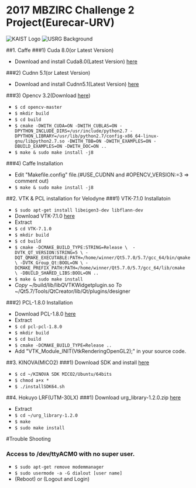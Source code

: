 # 2017 MBZIRC Challenge 2 Project(Eurecar-URV)
![KAIST Logo](http://www.kaist.ac.kr/Img/kr/kaist/sym_new_01.gif)
![USRG Background](http://unmanned.kaist.ac.kr/student/photo/all2015.jpg)

##1. Caffe
###1) Cuda 8.0(or Latest Version)
* Download and install Cuda8.0(Latest Version) [here](https://developer.nvidia.com/cuda-downloads)

###2) Cudnn 5.1(or Latest Version)
* Download and install Cudnn5.1(Latest Version) [here](https://developer.nvidia.com/cudnn)

###3) Opencv 3.2(Download [here](https://github.com/opencv/opencv))
* `$ cd opencv-master`
* `$ mkdir build`
* `$ cd build`
* `$ cmake -DWITH_CUDA=ON -DWITH_CUBLAS=ON -DPYTHON_INCLUDE_DIRS=/usr/include/python2.7 -DPYTHON_LIBRARY=/usr/lib/python2.7/config-x86_64-linux-gnu/libpython2.7.so -DWITH_TBB=ON -DWITH_EXAMPLES=ON -DBUILD_EXAMPLES=ON -DWITH_DOC=ON ..`
* `$ make & sudo make install -j8`

###4) Caffe Installation 
* Edit "Makefile.config" file.(#USE_CUDNN and #OPENCV_VERSION:=3 => comment out)
* `$ make & sudo make install -j8`

##2. VTK & PCL installation for Velodyne
###1) VTK-7.1.0 Installatoin
* `$ sudo apt-get install libeigen3-dev libflann-dev`
* Download VTK-7.1.0 [here](http://www.vtk.org/download/)
* Extract
* `$ cd VTK-7.1.0`
* `$ mkdir build`
* `$ cd build`
* `$ cmake -DCMAKE_BUILD_TYPE:STRING=Release \ 
   -DVTK_QT_VERSION:STRING=5 \
   -DQT_QMAKE_EXECUTABLE:PATH=/home/winner/Qt5.7.0/5.7/gcc_64/bin/qmake \
   -DVTK_Group_Qt:BOOL=ON \
   -DCMAKE_PREFIX_PATH:PATH=/home/winner/Qt5.7.0/5.7/gcc_64/lib/cmake  \
   -DBUILD_SHARED_LIBS:BOOL=ON ..`
* `$ make & sudo make install`
* _Copy_  ~/build/lib/libQVTKWidgetplugin.so   _To_   ~/Qt5.7/Tools/QtCreator/lib/Qt/plugins/designer

###2) PCL-1.8.0 Installation
* Download PCL-1.8.0 [here](https://github.com/PointCloudLibrary/pcl)
* Extract
* `$ cd pcl-pcl-1.8.0`
* `$ mkdir build`
* `$ cd build`
* `$ cmake -DCMAKE_BUILD_TYPE=Release ..`
* Add "VTK_Module_INIT(VtkRenderingOpenGL2);" in your source code.

##3. KINOVA(MICO2)
###1) Download SDK and install [here](https://drive.google.com/file/d/0B5d8FVDq3A-XOUludDJnM3ppM28/view)
* `$ cd ~/KINOVA SDK MICO2/Ubuntu/64bits`
* `$ chmod a+x *`
* `$ ./installSDK64.sh`

##4. Hokuyo LRF(UTM-30LX)
###1) Download urg_library-1.2.0.zip [here](https://sourceforge.net/projects/urgnetwork/files/urg_library/)
* Extract
* `$ cd ~/urg_library-1.2.0`
* `$ make`
* `$ sudo make install`

#Trouble Shooting
### Access to /dev/ttyACM0 with no super user.
* `$ sudo apt-get remove modemmanager`
* `$ sudo usermode -a -G dialout [user name]`
* (Reboot) or (Logout and Login)

